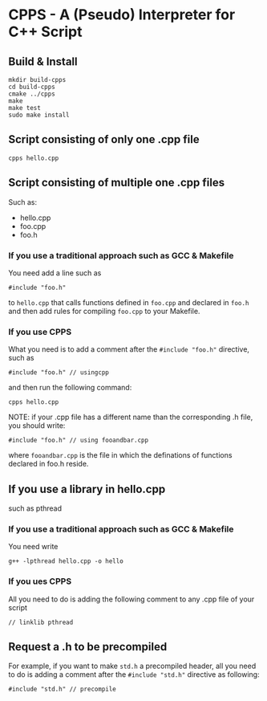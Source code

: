 # CPPS - A (Pseudo) Interpreter for C++ Script

## Build & Install

    mkdir build-cpps
    cd build-cpps
    cmake ../cpps
    make
    make test
    sudo make install

## Script consisting of only one .cpp file

    cpps hello.cpp

## Script consisting of multiple one .cpp files

Such as:
* hello.cpp
* foo.cpp
* foo.h

### If you use a traditional approach such as GCC & Makefile

You need add a line such as

    #include "foo.h"

to `hello.cpp` that calls functions defined in `foo.cpp` and declared in `foo.h`
and then add rules for compiling `foo.cpp` to your Makefile.

### If you use CPPS

What you need is to add a comment after the `#include "foo.h"` directive, such as

    #include "foo.h" // usingcpp
    
and then run the following command:

    cpps hello.cpp

NOTE: if your .cpp file has a different name than the corresponding .h file, you should write:

    #include "foo.h" // using fooandbar.cpp

where `fooandbar.cpp` is the file in which the definations of functions declared in foo.h reside.

## If you use a library in hello.cpp
such as pthread

### If you use a traditional approach such as GCC & Makefile

You need write

    g++ -lpthread hello.cpp -o hello

### If you ues CPPS

All you need to do is adding the following comment to any .cpp file of your script

    // linklib pthread

## Request a .h to be precompiled
For example, if you want to make `std.h` a precompiled header,
all you need to do is adding a comment after the `#include "std.h"` directive as following:

    #include "std.h" // precompile

